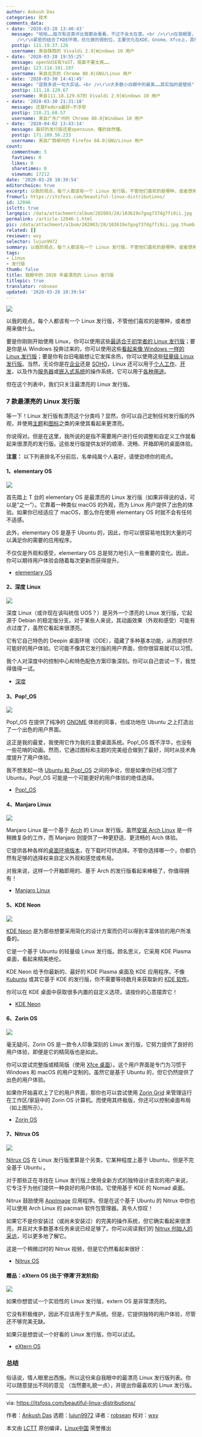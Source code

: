 ```yaml
---
author: Ankush Das
categories: 技术
comments_data:
- date: '2020-03-28 13:40:43'
  message: "哈哈……每次有这类评比我都会看看，不过不会太在意。<br />\r\n在我眼里，不论xx年，openSUSE是永恒的漂亮。有突出的代码贡献量，推动Linux内核，KDE项目的发展，把自己家看家的YaST都开源了，对开源世界的贡献很大。<br
    />\r\n紧密的结合了KDE环境，优化做的很到位，主要优化在KDE、Gnome、Xfce上，其他桌面仅限能用，但是这非常足够了。上古时期能打下最美发行版的名号，才是实力派。现在的最美不是发行版的功劳，都是下游软件，跟街机网红一样，大家都美颜，都一样漂亮。实力派实在引领风格，现在的Plasma流行简约。不过要是修一修，还是可以秒杀一众发"
  postip: 111.19.37.126
  username: 来自陕西的 Vivaldi 2.9|Windows 10 用户
- date: '2020-03-28 19:55:25'
  message: openSUSE有YaST，简直不要太爽……
  postip: 123.114.191.197
  username: 来自北京的 Chrome 80.0|GNU/Linux 用户
- date: '2020-03-30 14:41:45'
  message: "容我多说一句大实话。<br />\r\n大多数小白眼中的最美……其实指的是壁纸"
  postip: 111.18.129.67
  username: 来自111.18.129.67的 Vivaldi 2.9|Windows 10 用户
- date: '2020-03-30 21:31:18'
  message: 还是Fedora最好~不浮夸
  postip: 210.21.68.57
  username: 来自广东广州的 Chrome 80.0|Windows 10 用户
- date: '2020-04-02 13:43:14'
  message: 最好的发行版还是opensuse，懂的自然懂。
  postip: 171.109.56.233
  username: 来自广西柳州的 Firefox 68.0|GNU/Linux 用户
count:
  commentnum: 5
  favtimes: 0
  likes: 0
  sharetimes: 0
  viewnum: 17212
date: '2020-03-28 10:39:54'
editorchoice: true
excerpt: 以我的观点，每个人都该有一个 Linux 发行版，不管他们喜欢的是哪种，或者想用来做什么。
fromurl: https://itsfoss.com/beautiful-linux-distributions/
id: 12046
islctt: true
largepic: /data/attachment/album/202003/28/103619o7gog737dg7fi9ii.jpg
permalink: /article-12046-1.html
pic: /data/attachment/album/202003/28/103619o7gog737dg7fi9ii.jpg.thumb.jpg
related: []
reviewer: wxy
selector: lujun9972
summary: 以我的观点，每个人都该有一个 Linux 发行版，不管他们喜欢的是哪种，或者想用来做什么。
tags:
- Linux
- 发行版
thumb: false
title: 我眼中的 2020 年最漂亮的 Linux 发行版
titlepic: true
translator: robsean
updated: '2020-03-28 10:39:54'
---
```


![](/data/attachment/album/202003/28/103619o7gog737dg7fi9ii.jpg)


以我的观点，每个人都该有一个 Linux 发行版，不管他们喜欢的是哪种，或者想用来做什么。


要是你刚刚开始使用 Linux，你可以使用这些[最适合于初学者的 Linux 发行版](/article-11145-1.html)；要是你是从 Windows 投奔过来的，你可以使用这些[看起来像 Windows 一样的 Linux 发行版](/article-8311-1.html)；要是你有台旧电脑想让它发挥余热，你可以使用这些[轻量级 Linux 发行版](/article-11040-1.html)。当然，无论你是在[企业](/article-9553-1.html)还是 [SOHO](/article-10490-1.html)，Linux 还可以用于[个人工作](/article-11028-1.html)、[开发](/article-10534-1.html)，以及作为[服务器](/article-7813-1.html)或[嵌入式系统](/article-9324-1.html)的操作系统，它可以用于[各种用途](/article-8628-1.html)。


但在这个列表中，我们只关注最漂亮的 Linux 发行版。


### 7 款最漂亮的 Linux 发行版


等一下！Linux 发行版有漂亮这个分类吗？显然，你可以自己定制任何发行版的外观，并使用[主题](https://itsfoss.com/best-gtk-themes/)和[图标](https://itsfoss.com/best-icon-themes-ubuntu-16-04/)之类的来使其看起来更漂亮。


你说得对。但是在这里，我所说的是指不需要用户进行任何调整和自定义工作就看起来很漂亮的发行版。这些发行版提供友好的顺滑、流畅、开箱即用的桌面体验。


**注意：** 以下列表排名不分前后，名单纯属个人喜好，请使劲喷你的观点。


#### 1、elementary OS


![](/data/attachment/album/202003/28/103957pckekaa2c22acm5k.png)


首先踏上 T 台的 elementary OS 是最漂亮的 Linux 发行版（如果非得说的话，可以是“之一”）。它靠着一种类似 macOS 的外观，而为 Linux 用户提供了出色的体验。如果你已经适应了 macOS，那么你在使用 elementary OS 时就不会有任何不适感。


此外，elementary OS 是基于 Ubuntu 的，因此，你可以很容易地找到大量的可以满足你的需要的应用程序。


不仅仅是外观和感受，elementary OS 总是努力地引入一些重要的变化。因此，你可以期待用户体验会随着每次更新而获得提升。


* [elementary OS](https://elementary.io/)


#### 2、深度 Linux


![](/data/attachment/album/202003/28/103959w7o3laniud6zdhvb.jpg)


深度 Linux（或许现在该叫统信 UOS？）是另外一个漂亮的 Linux 发行版，它起源于 Debian 的稳定版分支。对于某些人来说，其动画效果（外观和感受）可能有点过度了，虽然它看起来很漂亮。


它有它自己特色的 Deepin 桌面环境（DDE），蕴藏了多种基本功能，从而提供尽可能好的用户体验。它可能不像其它发行版的用户界面，但你很容易就可以习惯。


我个人对深度中的控制中心和特色配色方案印象深刻。你可以自己尝试一下，我觉得值得一试。


* [深度](https://www.deepin.org/en/)


#### 3、Pop!\_OS


![](/data/attachment/album/202003/28/104000rwusnzbdh7cmbad7.jpg)


Pop!\_OS 在提供了纯净的 [GNOME](https://www.gnome.org/) 体验的同事，也成功地在 Ubuntu 之上打造出了一个出色的用户界面。


这正是我的最爱，我使用它作为我的主要桌面系统。Pop!\_OS 既不浮华，也没有一些花哨的动画。然而，它通过图标和主题的完美组合做到了最好，同时从技术角度提升了用户体验。


我不想发起一场 [Ubuntu 和 Pop!\_OS](https://itsfoss.com/pop-os-vs-ubuntu/) 之间的争论，但是如果你已经习惯了 Ubuntu，Pop!\_OS 可能是一个可能更好的用户体验的绝佳选择。


* [Pop!\_OS](https://system76.com/pop)


#### 4、Manjaro Linux


![](/data/attachment/album/202003/28/104002f22kqk4su0qg2i8m.jpg)


Manjaro Linux 是一个基于 [Arch](https://en.wikipedia.org/wiki/Arch) 的 Linux 发行版。虽然[安装 Arch Linux](https://itsfoss.com/install-arch-linux/) 是一件稍微复杂的工作，而 Manjaro 则提供了一种更舒适、更流畅的 Arch 体验。


它提供各种各样的[桌面环境版本](https://itsfoss.com/best-linux-desktop-environments/)，在下载时可供选择。不管你选择哪一个，你都仍然有足够的选择权来自定义外观和感觉或布局。


对我来说，这样一个开箱即用的、基于 Arch 的发行版看起来棒极了，你值得拥有！


* [Manjaro Linux](https://manjaro.org/download/)


#### 5、KDE Neon


![](/data/attachment/album/202003/28/104004otyhthbiwv5nmpwp.jpg)


[KDE Neon](https://itsfoss.com/kde-neon-unveiled/) 是为那些想要采用简化的设计方案而仍可以得到丰富体验的用户所准备的。


它是一个基于 Ubuntu 的轻量级 Linux 发行版。顾名思义，它采用 KDE Plasma 桌面，看起来精美绝伦。


KDE Neon 给予你最新的、最好的 KDE Plasma 桌面及 KDE 应用程序。不像 [Kubuntu](https://kubuntu.org/) 或其它基于 KDE 的发行版，你不需要等待数月来获取新的 [KDE 软件](https://kde.org/)。


你可以在 KDE 桌面中获取很多内置的自定义选项，请按你的心意摆弄它！


* [KDE Neon](https://neon.kde.org/)


#### 6、Zorin OS


![](/data/attachment/album/202003/28/104008xtrz4jjot8r4oxfu.jpg)


毫无疑问，Zorin OS 是一款令人印象深刻的 Linux 发行版，它努力提供了良好的用户体验，即便是它的精简版也是如此。


你可以尝试完整版或精简版（使用 [Xfce 桌面](https://www.xfce.org/)）。这个用户界面是专门为习惯于 Windows 和 macOS 的用户定制的。虽然它是基于 Ubuntu 的，但它仍然提供了出色的用户体验。


如果你开始喜欢上了它的用户界面，那你也可以尝试使用 [Zorin Grid](https://itsfoss.com/zorin-grid/) 来管理运行在工作区/家庭中的 Zorin OS 计算机。而使用其终极版，你还可以控制桌面布局（如上图所示）。






* [Zorin OS](https://zorinos.com/)


#### 7、Nitrux OS


![](/data/attachment/album/202003/28/104011dgeox6d2hf6cghv6.jpg)


[Nitrux OS](https://itsfoss.com/nitrux-linux-overview/) 在 Linux 发行版里算是个另类，它某种程度上基于 Ubuntu，但是不完全基于 Ubuntu 。


对于那些正在寻找在 Linux 发行版上使用全新方式的独特设计语言的用户来说，它专注于为他们提供一种良好的用户体验。它使用基于 KDE 的 Nomad 桌面。


Nitrux 鼓励使用 [AppImage](https://itsfoss.com/use-appimage-linux/) 应用程序。但是在这个基于 Ubuntu 的 Nitrux 中你也可以使用 Arch Linux 的 pacman 软件包管理器。真令人惊叹！


如果它不是你安装过（或尚未安装过）的完美的操作系统，但它确实看起来很漂亮，并且对大多数基本任务来说已经足够了。你可以阅读我们的 [Nitrux 创始人的采访](https://itsfoss.com/nitrux-linux/)，可以更多地了解它。


这是一个稍微过时的 Nitrux 视频，但是它仍然看起来很好：






* [Nitrux OS](https://nxos.org/)


#### 赠品：eXtern OS (处于‘停滞’开发阶段)


![](/data/attachment/album/202003/28/104012tiiasdicyv7du1yi.png)


如果你想尝试一个实验性的 Linux 发行版，extern OS 是非常漂亮的。


它没有积极维护，因此不应该用于生产系统。但是，它提供独特的用户体验，尽管还不够完美无缺。


如果只是想尝试一个好看的 Linux 发行版，你可以试试。


* [eXtern OS](https://externos.io/)


### 总结


俗话说，情人眼里出西施。所以这份来自我眼中的最漂亮 Linux 发行版列表。你可以随意提出不同的意见 （当然要礼貌一点），并提出你最喜欢的 Linux 发行版。




---


via: <https://itsfoss.com/beautiful-linux-distributions/>


作者：[Ankush Das](https://itsfoss.com/author/ankush/) 选题：[lujun9972](https://github.com/lujun9972) 译者：[robsean](https://github.com/robsean) 校对：[wxy](https://github.com/wxy)


本文由 [LCTT](https://github.com/LCTT/TranslateProject) 原创编译，[Linux中国](https://linux.cn/) 荣誉推出